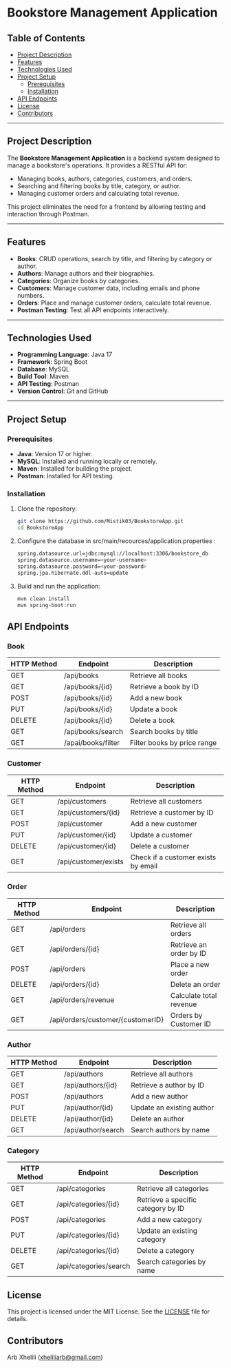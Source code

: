 # Bookstore Management Application

## Table of Contents
- [Project Description](#project-description)
- [Features](#features)
- [Technologies Used](#technologies-used)
- [Project Setup](#project-setup)
  - [Prerequisites](#prerequisites)
  - [Installation](#installation)
- [API Endpoints](#api-endpoints)
- [License](#license)
- [Contributors](#contributors)

---

## Project Description
The **Bookstore Management Application** is a backend system designed to manage a bookstore's operations. It provides a RESTful API for:
- Managing books, authors, categories, customers, and orders.
- Searching and filtering books by title, category, or author.
- Managing customer orders and calculating total revenue.

This project eliminates the need for a frontend by allowing testing and interaction through Postman.

---

## Features
- **Books**: CRUD operations, search by title, and filtering by category or author.
- **Authors**: Manage authors and their biographies.
- **Categories**: Organize books by categories.
- **Customers**: Manage customer data, including emails and phone numbers.
- **Orders**: Place and manage customer orders, calculate total revenue.
- **Postman Testing**: Test all API endpoints interactively.

---

## Technologies Used
- **Programming Language**: Java 17
- **Framework**: Spring Boot
- **Database**: MySQL
- **Build Tool**: Maven
- **API Testing**: Postman
- **Version Control**: Git and GitHub

---

## Project Setup

### Prerequisites
- **Java**: Version 17 or higher.
- **MySQL**: Installed and running locally or remotely.
- **Maven**: Installed for building the project.
- **Postman**: Installed for API testing.

### Installation
1. Clone the repository:
   ```bash
   git clone https://github.com/Mistik03/BookstoreApp.git
   cd BookstoreApp

2. Configure the database in src/main/recources/application.properties :
   ```bash
   spring.datasource.url=jdbc:mysql://localhost:3306/bookstore_db
   spring.datasource.username=<your-username>
   spring.datasource.password=<your-password>
   spring.jpa.hibernate.ddl-auto=update

3. Build and run the application:
   ```bash
   mvn clean install
   mvn spring-boot:run

## API Endpoints

   ### Book
   | HTTP Method | Endpoint | Description |
   | --- | --- | --- |
   | GET | /api/books | Retrieve all books |
   | GET | /api/books/{id} | Retrieve a book by ID |
   | POST | /api/books/{id} | Add a new book |
   | PUT | /api/books/{id} | Update a book |
   | DELETE | /api/books/{id} | Delete a book |
   | GET | /api/books/search | Search books by title |
   | GET | /apai/books/filter | Filter books by price range |

   ### Customer
   | HTTP Method | Endpoint | Description |
   | --- | --- | --- |
   | GET | /api/customers | Retrieve all customers |
   | GET | /api/customers/{id} | Retrieve a customer by ID |
   | POST | /api/customer | Add a new customer |
   | PUT | /api/customer/{id} | Update a customer |
   | DELETE | /api/customer/{id} | Delete a customer |
   | GET | /api/customer/exists | Check if a customer exists by email |

   ### Order
   | HTTP Method | Endpoint | Description |
   | --- | --- | --- |
   | GET | /api/orders | Retrieve all orders |
   | GET | /api/orders/{id} | Retrieve an order by ID |
   | POST | /api/orders | Place a new order |
   | DELETE | /api/orders/{id} | Delete an order |
   | GET | /api/orders/revenue | Calculate total revenue |
   | GET | /api/orders/customer/{customerID} | Orders by Customer ID |

   ### Author
   | HTTP Method | Endpoint | Description |
   | --- | --- | --- |
   | GET | /api/authors | Retrieve all authors |
   | GET | /api/authors/{id} | Retrieve a author by ID |
   | POST | /api/authors | Add a new author |
   | PUT | /api/author/{id} | Update an existing author |
   | DELETE | /api/author/{id} | Delete an author |
   | GET | /api/author/search | Search authors by name |

   ### Category
   | HTTP Method | Endpoint | Description |
   | --- | --- | --- |
   | GET | /api/categories | Retrieve all categories |
   | GET | /api/categories/{id} | Retrieve a specific category by ID |
   | POST | /api/categories | Add a new category |
   | PUT | /api/categories/{id} | Update an existing category |
   | DELETE | /api/categories/{id} | Delete a category |
   | GET | /api/categories/search | Search categories by name |

## License

   This project is licensed under the MIT License. See the [LICENSE](https://github.com/Mistik03/BookstoreApp/main/LISENCE.md/) file for details.

## Contributors

   Arb Xhelili (xheliliarb@gmail.com)
